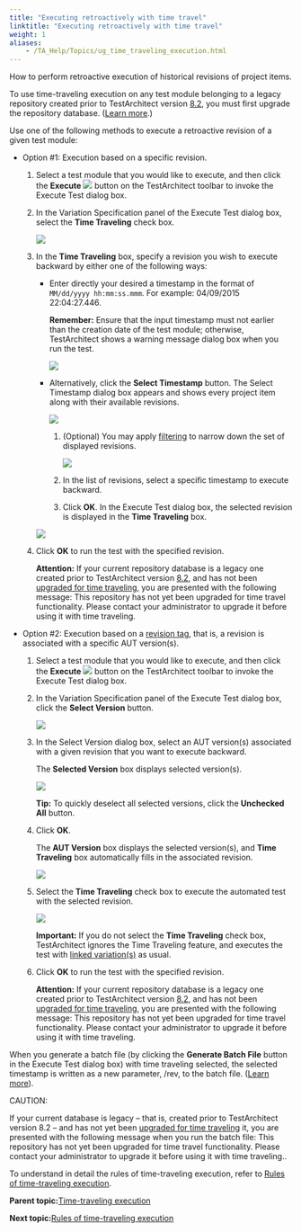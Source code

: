 ```yaml
--- 
title: "Executing retroactively with time travel"
linktitle: "Executing retroactively with time travel"
weight: 1
aliases: 
    - /TA_Help/Topics/ug_time_traveling_execution.html
---
```


How to perform retroactive execution of historical revisions of project items.

To use time-traveling execution on any test module belonging to a legacy repository created prior to TestArchitect version [8.2](/TA_ReleaseNotes/DITA_source/Whats_New_8.2.html), you must first upgrade the repository database. \([Learn more](/TA_Administration/Topics/adm_database_upgrade_time_traveling.html).\)

Use one of the following methods to execute a retroactive revision of a given test module:

-   Option \#1: Execution based on a specific revision.

    1.  Select a test module that you would like to execute, and then click the **Execute** ![](/images//Images/btn.TAC_toolbar.Execute.png) button on the TestArchitect toolbar to invoke the Execute Test dialog box.

    2.  In the Variation Specification panel of the Execute Test dialog box, select the **Time Traveling** check box.

        ![](/images//Images/execution_time_traveling.png)

    3.  In the **Time Traveling** box, specify a revision you wish to execute backward by either one of the following ways:

        -   Enter directly your desired a timestamp in the format of `MM/dd/yyyy hh:mm:ss.mmm`. For example: 04/09/2015 22:04:27.446.

            **Remember:** Ensure that the input timestamp must not earlier than the creation date of the test module; otherwise, TestArchitect shows a warning message dialog box when you run the test.

            ![](/images//Images/Unmatched_TM_time_traveling.png)

        -   Alternatively, click the **Select Timestamp** button. The Select Timestamp dialog box appears and shows every project item along with their available revisions.

            ![](/images//Images/execution_time_traveling_1.png)

            1.  \(Optional\) You may apply [filtering](ug_revision_history_filtering.html) to narrow down the set of displayed revisions.

                ![](/images//Images/execution_time_traveling_filtering.png)

            2.  In the list of revisions, select a specific timestamp to execute backward.
            3.  Click **OK**.
        In the Execute Test dialog box, the selected revision is displayed in the **Time Traveling** box.

        ![](/images//Images/execution_time_traveling_2.png)

    4.  Click **OK** to run the test with the specified revision.

        **Attention:** If your current repository database is a legacy one created prior to TestArchitect version [8.2](/TA_ReleaseNotes/DITA_source/Whats_New_8.2.html), and has not been [upgraded for time traveling](/TA_Administration/Topics/adm_database_upgrade_time_traveling.html), you are presented with the following message: This repository has not yet been upgraded for time travel functionality. Please contact your administrator to upgrade it before using it with time traveling.

-   Option \#2: Execution based on a [revision tag](ug_revision_tag.html), that is, a revision is associated with a specific AUT version\(s\).

    1.  Select a test module that you would like to execute, and then click the **Execute** ![](/images//Images/btn.TAC_toolbar.Execute.png) button on the TestArchitect toolbar to invoke the Execute Test dialog box.

    2.  In the Variation Specification panel of the Execute Test dialog box, click the **Select Version** button.

        ![](/images//Images/execution_time_traveling_7.png)

    3.  In the Select Version dialog box, select an AUT version\(s\) associated with a given revision that you want to execute backward.

        The **Selected Version** box displays selected version\(s\).

        ![](/images//Images/execution_time_traveling_3.png)

        **Tip:** To quickly deselect all selected versions, click the **Unchecked All** button.

    4.  Click **OK**.

        The **AUT Version** box displays the selected version\(s\), and **Time Traveling** box automatically fills in the associated revision.

        ![](/images//Images/execution_time_traveling_5.png)

    5.  Select the **Time Traveling** check box to execute the automated test with the selected revision.

        ![](/images//Images/execution_time_traveling_6.png)

        **Important:** If you do not select the **Time Traveling** check box, TestArchitect ignores the Time Traveling feature, and executes the test with [linked variation\(s\)](Variations_rules_executing_2_3.html) as usual.

    6.  Click **OK** to run the test with the specified revision.

        **Attention:** If your current repository database is a legacy one created prior to TestArchitect version [8.2](/TA_ReleaseNotes/DITA_source/Whats_New_8.2.html), and has not been [upgraded for time traveling](/TA_Administration/Topics/adm_database_upgrade_time_traveling.html), you are presented with the following message: This repository has not yet been upgraded for time travel functionality. Please contact your administrator to upgrade it before using it with time traveling.


When you generate a batch file \(by clicking the **Generate Batch File** button in the Execute Test dialog box\) with time traveling selected, the selected timestamp is written as a new parameter, /rev, to the batch file. \([Learn more](Test_exec_cmd.html)\).

CAUTION:

If your current database is legacy – that is, created prior to TestArchitect version 8.2 – and has not yet been [upgraded for time traveling](/TA_Administration/Topics/adm_database_upgrade_time_traveling.html) it, you are presented with the following message when you run the batch file: This repository has not yet been upgraded for time travel functionality. Please contact your administrator to upgrade it before using it with time traveling..

To understand in detail the rules of time-traveling execution, refer to [Rules of time-traveling execution](ug_time_traveling_execution_rules.html).

**Parent topic:**[Time-traveling execution](/TA_Help/Topics/ug_time_traveling.html)

**Next topic:**[Rules of time-traveling execution](/TA_Help/Topics/ug_time_traveling_execution_rules.html)


